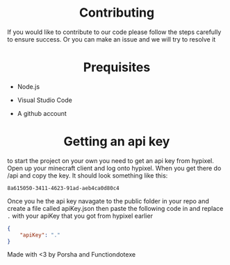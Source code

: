 <h1 align="center">Contributing</h1>
If you would like to contribute to our code please follow the steps carefully to ensure success. Or you can make an issue and we will try to resolve it 

<h1 align="center">Prequisites</h1>

- Node.js

- Visual Studio Code

- A github account



<h1 align="center">Getting an api key</h1>
to start the project on your own you need to get an api key from hypixel. 
Open up your minecraft client and log onto hypixel. When you get there do /api and copy the key. It should look something like this:

`
8a615050-3411-4623-91ad-aeb4ca0d80c4 
`

Once you he the api key navagate to the public folder in your repo and create a file called apiKey.json
then paste the following code in and replace `.` with your apiKey that you got from hypixel earlier
```json
{
    "apiKey": "."
}

```
<!--  im sorry  -->
Made with <3 by Porsha and Functiondotexe 
